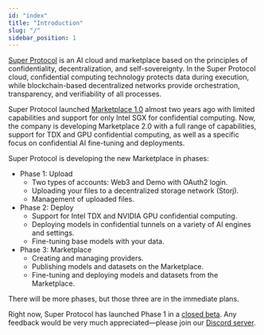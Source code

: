 ```yaml
---
id: "index"
title: "Introduction"
slug: "/"
sidebar_position: 1
---
```


[Super Protocol](https://superprotocol.com/) is an AI cloud and marketplace based on the principles of confidentiality, decentralization, and self-sovereignty. In the Super Protocol cloud, confidential computing technology protects data during execution, while blockchain-based decentralized networks provide orchestration, transparency, and verifiability of all processes.

Super Protocol launched [Marketplace 1.0](https://marketplace.superprotocol.com/) almost two years ago with limited capabilities and support for only Intel SGX for confidential computing. Now, the company is developing Marketplace 2.0 with a full range of capabilities, support for TDX and GPU confidential computing, as well as a specific focus on confidential AI fine-tuning and deployments.

Super Protocol is developing the new Marketplace in phases:

- Phase 1: Upload
    + Two types of accounts: Web3 and Demo with OAuth2 login.
    + Uploading your files to a decentralized storage network (Storj).
    + Management of uploaded files.
- Phase 2: Deploy
    + Support for Intel TDX and NVIDIA GPU confidential computing.
    + Deploying models in confidential tunnels on a variety of AI engines and settings.
    + Fine-tuning base models with your data.
- Phase 3: Marketplace
    + Creating and managing providers. 
    + Publishing models and datasets on the Marketplace.
    + Fine-tuning and deploying models and datasets from the Marketplace.

There will be more phases, but those three are in the immediate plans.

Right now, Super Protocol has launched Phase 1 in a [closed beta](https://beta.marketplace.superprotocol.com). Any feedback would be very much appreciated—please join our [Discord server](https://discord.gg/superprotocol).
